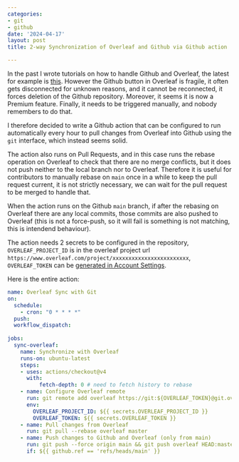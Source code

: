```yaml
---
categories:
- git
- github
date: '2024-04-17'
layout: post
title: 2-way Synchronization of Overleaf and Github via Github action

---
```


In the past I wrote tutorials on how to handle Github and Overleaf, the latest for example is [this](./2023-02-02-github-overleaf.md).
However the Github button in Overleaf is fragile, it often gets disconnected for unknown reasons, and it cannot be reconnected, it forces deletion of the Github repository. Moreover, it seems it is now a Premium feature. Finally, it needs to be triggered manually, and nobody remembers to do that.

I therefore decided to write a Github action that can be configured to run automatically every hour to pull changes from Overleaf into Github using the `git` interface, which instead seems solid.

The action also runs on Pull Requests, and in this case runs the rebase operation on Overleaf to check that there are no merge conflicts, but it does not push neither to the local branch nor to Overleaf. Therefore it is useful for contributors to manually rebase on `main` once in a while to keep the pull request current, it is not strictly necessary, we can wait for the pull request to be merged to handle that.

When the action runs on the Github `main` branch, if after the rebasing on Overleaf there are any local commits, those commits are also pushed to Overleaf (this is not a force-push, so it will fail is something is not matching, this is intendend behaviour).

The action needs 2 secrets to be configured in the repository, `OVERLEAF_PROJECT_ID` is in the overleaf project url `https://www.overleaf.com/project/xxxxxxxxxxxxxxxxxxxxxxxx`, `OVERLEAF_TOKEN` can be [generated in Account Settings](https://www.overleaf.com/learn/how-to/Git_integration_authentication_tokens#How_to_generate_authentication_tokens).

Here is the entire action:

```yaml
name: Overleaf Sync with Git
on:
  schedule:
    - cron: "0 * * * *"
  push:
  workflow_dispatch:
      
jobs:
  sync-overleaf:
    name: Synchronize with Overleaf
    runs-on: ubuntu-latest
    steps:
    - uses: actions/checkout@v4
      with:
          fetch-depth: 0 # need to fetch history to rebase
    - name: Configure Overleaf remote
      run: git remote add overleaf https://git:${OVERLEAF_TOKEN}@git.overleaf.com/${OVERLEAF_PROJECT_ID}
      env:
        OVERLEAF_PROJECT_ID: ${{ secrets.OVERLEAF_PROJECT_ID }}
        OVERLEAF_TOKEN: ${{ secrets.OVERLEAF_TOKEN }}
    - name: Pull changes from Overleaf
      run: git pull --rebase overleaf master 
    - name: Push changes to Github and Overleaf (only from main)
      run: git push --force origin main && git push overleaf HEAD:master
      if: ${{ github.ref == 'refs/heads/main' }}
```
